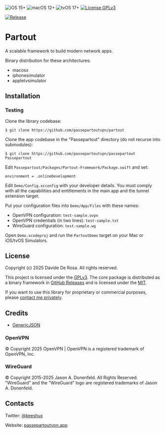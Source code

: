 ![iOS 15+](https://img.shields.io/badge/ios-15+-green.svg)
![macOS 12+](https://img.shields.io/badge/macos-12+-green.svg)
![tvOS 17+](https://img.shields.io/badge/tvos-17+-green.svg)
[![License GPLv3](https://img.shields.io/badge/license-GPLv3-lightgray.svg)](LICENSE)

[![Release](https://github.com/passepartoutvpn/partout/actions/workflows/release.yml/badge.svg)](https://github.com/passepartoutvpn/partout/actions/workflows/release.yml)

# Partout

A scalable framework to build modern network apps.

Binary distribution for these architectures:

- macosx
- iphonesimulator
- appletvsimulator

## Installation

### Testing

Clone the library codebase:

```
$ git clone https://github.com/passepartoutvpn/partout
```

Clone the app codebase in the "Passepartout" directory (do not recurse into submodules):

```
$ git clone https://github.com/passepartoutvpn/passepartout Passepartout
```

Edit `Passepartout/Packages/Partout-Framework/Package.swift` and set:

```
environment = .onlineDevelopment
```

Edit `Demo/Config.xcconfig` with your developer details. You must comply with all the capabilities and entitlements in the main app and the tunnel extension target.

Put your configuration files into `Demo/App/Files` with these names:

- OpenVPN configuration: `test-sample.ovpn`
- OpenVPN credentials (in two lines): `test-sample.txt`
- WireGuard configuration: `test-sample.wg`

Open `Demo.xcodeproj` and run the `PartoutDemo` target on your Mac or iOS/tvOS Simulators.

## License

Copyright (c) 2025 Davide De Rosa. All rights reserved.

This project is licensed under the [GPLv3][license-gpl]. The core package is distributed as a binary framework in [GitHub Releases][github-releases] and is licensed under the [MIT][license-mit].

If you want to use this library for proprietary or commercial purposes, please [contact me privately][license-contact].

## Credits

- [GenericJSON][credits-genericjson]

### OpenVPN

© Copyright 2025 OpenVPN | OpenVPN is a registered trademark of OpenVPN, Inc.

### WireGuard

© Copyright 2015-2025 Jason A. Donenfeld. All Rights Reserved. "WireGuard" and the "WireGuard" logo are registered trademarks of Jason A. Donenfeld.

## Contacts

Twitter: [@keeshux][about-twitter]

Website: [passepartoutvpn.app][about-website]

[license-gpl]: LICENSE.gpl
[license-mit]: LICENSE.mit
[license-contact]: mailto:license@passepartoutvpn.app

[github-releases]: https://github.com/passepartoutvpn/partout/releases
[credits-genericjson]: https://github.com/iwill/generic-json-swift

[about-twitter]: https://twitter.com/keeshux
[about-website]: https://passepartoutvpn.app
